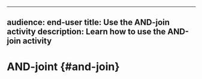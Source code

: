  ---
audience: end-user
title: Use the AND-join activity
description: Learn how to use the AND-join activity
---

# AND-joint {#and-join}